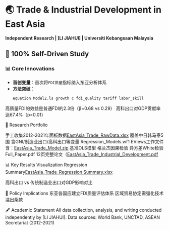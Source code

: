 # 🌏 Trade & Industrial Development in East Asia  
**Independent Research | [LI JIAHUI] | Universiti Kebangsaan Malaysia**  

## 🔬 100% Self-Driven Study  
### 📊 Core Innovations  
- **首创变量**：首次将`FDI质量`指标纳入东亚分析体系  
- **方法突破**：  
  ```eviews
  equation Model2.ls growth c fdi_quality tariff labor_skill
高质量FDI的效益是普通FDI的2.3倍（β=0.68 vs 0.29）
高科出口对GDP贡献率达67.4%（p<0.01）

📂 Research Portfolio

手工收集2012-2021年面板数据[EastAsia_Trade_RawData.xlsx](https://github.com/user-attachments/files/19683789/EastAsia_Trade_RawData.xlsx)
   覆盖中日韩马泰5国
   含GNI/制造业出口/高科出口等变量
Regression_Models.wf1	EViews工作文件含：[EastAsia_Trade_Model.zip](https://github.com/user-attachments/files/19683794/EastAsia_Trade_Model.zip)
  基准OLS模型
  格兰杰因果检验
  异方差White检验
Full_Paper.pdf	12页完整论文（[EastAsia_Trade_Industrial_Development.pdf](https://github.com/user-attachments/files/19683791/EastAsia_Trade_Industrial_Development.pdf)

📊 Key Results Visualization
  Regression Summary[EastAsia_Trade_Regression Summary.xlsx](https://github.com/user-attachments/files/19686949/EastAsia_Trade_Regression.Summary.xlsx)

  高科出口 vs 传统制造业出口对GDP影响对比

🎯 Policy Implications
  东亚各国应建立FDI质量评估体系
  区域贸易协定需强化技术溢出条款

🖋️ Academic Statement
  All data collection, analysis, and writing conducted independently by [LI JIAHUI].
  Data sources: World Bank, UNCTAD, ASEAN Secretariat (2012-2021)


